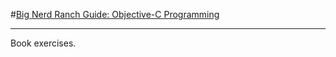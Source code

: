 #[Big Nerd Ranch Guide: Objective-C Programming](http://www.bignerdranch.com/book/objective-c_programming_the_big_nerd_ranch_guide_2nd_ed)
_________________
Book exercises.
